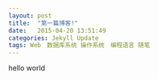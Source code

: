 ```yaml
---
layout: post
title:  "第一篇博客!"
date:   2015-04-20 13:51:49
categories: Jekyll Update
tags: Web　数据库系统 操作系统　编程语言 随笔
---
```

hello world